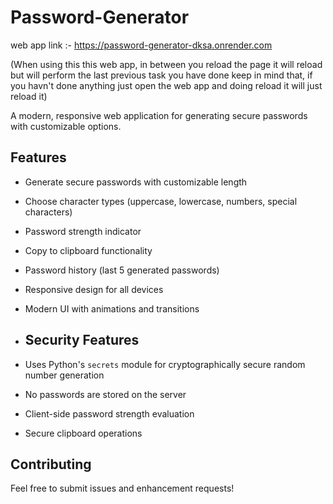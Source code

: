 # Password-Generator
web app link :- https://password-generator-dksa.onrender.com

(When using this this web app, in between you reload the page it will reload but will perform the last previous task you have done keep in mind that, if you havn't done anything just open the web app and doing reload it will just reload it)

A modern, responsive web application for generating secure passwords with customizable options.

## Features

- Generate secure passwords with customizable length
- Choose character types (uppercase, lowercase, numbers, special characters)
- Password strength indicator
- Copy to clipboard functionality
- Password history (last 5 generated passwords)
- Responsive design for all devices
- Modern UI with animations and transitions

- ## Security Features

- Uses Python's `secrets` module for cryptographically secure random number generation
- No passwords are stored on the server
- Client-side password strength evaluation
- Secure clipboard operations

## Contributing

Feel free to submit issues and enhancement requests! 
